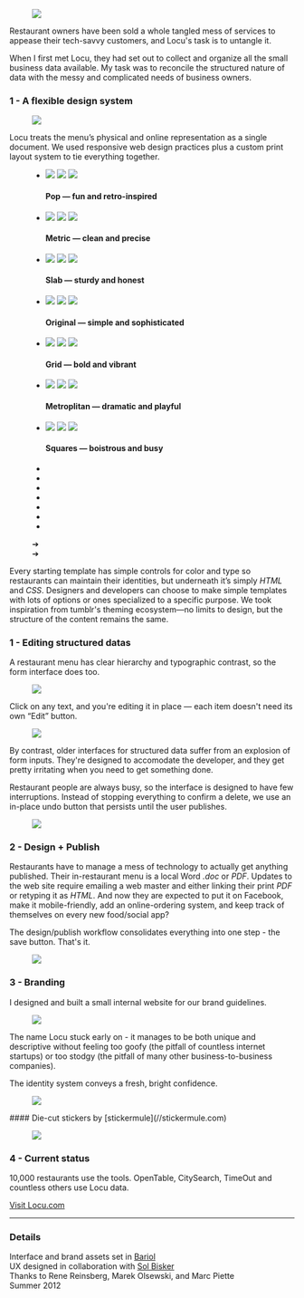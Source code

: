 <figure>
	<div class="browser">
		<img src="img/locu/locu-ui.png"/>
	</div>
</figure>

Restaurant owners have been sold a whole tangled mess of services to appease their tech-savvy customers, and Locu's task is to untangle it.

When I first met Locu, they had set out to collect and organize all the small business data available. My task was to reconcile the structured nature of data with the messy and complicated needs of business owners.

### 1 - A flexible design system

<figure>
	<img src="img/locu/mediaicons.png"/>
</figure>


Locu treats the menu’s physical and online representation as a single document. We used responsive web design practices plus a custom print layout system to tie everything together.
<figure>
	<div id="slider1" class="slider">
		<ul>
			<li class="current">
				<div class="wrapper">
					<img class="c" src="img/locu/theme/circle_c.png"/>
					<img class="b" src="img/locu/theme/circle_b.png"/>
					<img class="a" src="img/locu/theme/circle_a.png"/>
				</div>
				<h4>Pop — fun and retro-inspired</h4>
			</li>
			<li>
				<div class="wrapper">
					<img class="c" src="img/locu/theme/metric_c.png"/>
					<img class="b" src="img/locu/theme/metric_b.png"/>
					<img class="a" src="img/locu/theme/metric_a.png"/>
				</div>
				<h4>Metric — clean and precise</h4>
			</li>
			<li>
				<div class="wrapper">
					<img class="c" src="img/locu/theme/slab_c.png"/>
					<img class="b" src="img/locu/theme/slab_b.png"/>
					<img class="a" src="img/locu/theme/slab_a.png"/>
				</div>
				<h4>Slab — sturdy and honest</h4>
			</li>
			<li>
				<div class="wrapper">
					<img class="c" src="img/locu/theme/original_c.png"/>
					<img class="b" src="img/locu/theme/original_b.png"/>
					<img class="a" src="img/locu/theme/original_a.png"/>
				</div>
				<h4>Original — simple and sophisticated</h4>
			</li>
			<li>
				<div class="wrapper">
					<img class="c" src="img/locu/theme/grid_c.png"/>
					<img class="b" src="img/locu/theme/grid_b.png"/>
					<img class="a" src="img/locu/theme/grid_a.png"/>
				</div>
				<h4>Grid — bold and vibrant</h4>
			</li>
			<li>
				<div class="wrapper">
					<img class="c" src="img/locu/theme/metropolitan_c.png"/>
					<img class="b" src="img/locu/theme/metropolitan_b.png"/>
					<img class="a" src="img/locu/theme/metropolitan_a.png"/>
				</div>
				<h4>Metroplitan — dramatic and playful</h4>
			</li>
			<li>
				<div class="wrapper">
					<img class="c" src="img/locu/theme/squares_c.png"/>
					<img class="b" src="img/locu/theme/squares_b.png"/>
					<img class="a" src="img/locu/theme/squares_a.png"/>
				</div>
				<h4>Squares — boistrous and busy</h4>
			</li>
		</ul>
	</div>
	<ul class="pagination">
		<li class="current"></li>
		<li></li>
		<li></li>
		<li></li>
		<li></li>
		<li></li>
		<li></li>
	</ul>
	<div class="prev">➔</div> 
	<div class="next">➔</div>
</figure>

<script>
	var slider = new Swipe(document.getElementById('slider1'), {
		speed: 400,
		//auto: 3000,
    	callback: function(event, index, elem) {
    		$(".pagination .current").removeClass("current");
			$(".pagination :nth-child("+(index+1)+")").addClass("current");
    		$("#slider1 .current").removeClass("current");
    		$(elem).addClass("current");
		}
    });
	//$("#slider1").mouseup(function(){slider.next()});
	$(".pagination > li").mouseup(function(){
		ind = $(this).index();
		slider.slide(ind, 300);
	});
	$(".prev").click(function(){
		slider.prev();
	});
	$(".next").click(function(){
		slider.next();
	});
</script>

Every starting template has simple controls for color and type so restaurants can maintain their identities, but underneath it’s simply *HTML* and *CSS*. Designers and developers can choose to make simple templates with lots of options or ones specialized to a specific purpose. We took inspiration from tumblr's theming ecosystem—no limits to design, but the structure of the content remains the same.


### 1 - Editing structured datas

A restaurant menu has clear hierarchy and typographic contrast, so the form interface does too. 

<figure class="inset">
	<img src="img/locu/locu-edit.gif"/>
</figure>

Click on any text, and you're editing it in place — each item doesn't need its own “Edit” button.

<figure class="inset">
	<img src="img/locu/locu-options.gif"/>
</figure>

By contrast, older interfaces for structured data suffer from an explosion of form inputs. They're designed to accomodate the developer, and they get pretty irritating when you need to get something done.

<!-- 
<p style="padding: 30px; background:rgb(241, 218, 218); margin: 20px 0 2.5em; position: relative;">
	Item 1 - Editing<br>
	<span>
		<input value="This" />
		<select>
			<option>is going to be</option>
			<option>already is</option>
			<option>shouldn't have to be</option>
		</select>
		<input value="a" />
		<input value="pain" />
		<input value="in" />
		<select>
			<option>the neck</option>
			<option>the ass</option>
		</select>
		<input value="to" />
		<input value="keep" />
		<input value="up to date" />
		<button>show more options</button>
		<button>cancel</button>
		<button class="primary" onclick='var retVal = prompt("These popups are extremeley irritating, don’t you think? ", "Yeah");
	   alert("You have entered: " +  retVal );'>save</button>
	</span>
	<br><br>Item 2<br>
	This shouldn't have to be a pain in the neck.
	<button>Edit</button>
	<button>Delete</button>
</p> -->


Restaurant people are always busy, so the interface is designed to have few interruptions. Instead of stopping everything to confirm a delete, we use an in-place undo button that persists until the user publishes. 
<figure class="inset">
	<img src="img/locu/locu-undo.gif"/>
</figure>

### 2 - Design + Publish

Restaurants have to manage a mess of technology to actually get anything published. Their in-restaurant menu is a local Word *.doc* or *PDF*. Updates to the web site require emailing a web master and either linking their print *PDF* or retyping it as *HTML*. And now they are expected to put it on Facebook, make it mobile-friendly, add an online-ordering system, and keep track of themselves on every new food/social app?

The design/publish workflow consolidates everything into one step - the save button. That's it.


<figure class="inset">
	<img src="img/locu/locu-scroll.gif"/>
</figure>

### 3 - Branding

I designed and built a small internal website for our brand guidelines.

<figure>
	<img src="img/locu/brandguide.png"/>
</figure>


The name Locu stuck early on - it manages to be both unique and descriptive without feeling too goofy (the pitfall of countless internet startups) or too stodgy (the pitfall of many other business-to-business companies).

The identity system conveys a fresh, bright confidence.

<figure class="inset">
	<img src="img/locu/sticker.png"/>
</figure>
#### Die-cut stickers by [stickermule](//stickermule.com)


<figure>
	<img src="img/locu/logo.png"/>
</figure>

### 4 - Current status

10,000 restaurants use the tools. OpenTable, CitySearch, TimeOut and countless others use Locu data.

<a href="//locu.com" class="btn">Visit Locu.com</a>

<hr>

### Details

Interface and brand assets set in [Bariol](http://www.bariol.com/) <br/> UX designed in collaboration with [Sol Bisker](http://biskerrific.com/) <br/>Thanks to Rene Reinsberg, Marek Olsewski, and Marc Piette <br/> Summer 2012